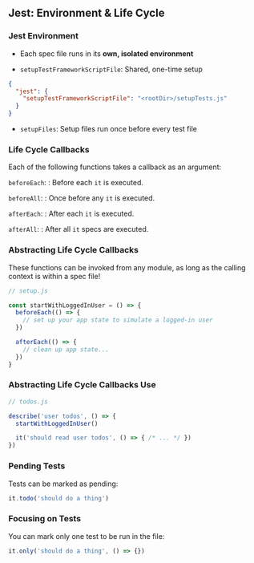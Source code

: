 ## Jest: Environment & Life Cycle

### Jest Environment

  * Each spec file runs in its **own, isolated environment**

  * `setupTestFrameworkScriptFile`: Shared, one-time setup

```json
{
  "jest": {
    "setupTestFrameworkScriptFile": "<rootDir>/setupTests.js"
  }
}
```

  * `setupFiles`: Setup files run once before every test file

### Life Cycle Callbacks

Each of the following functions takes a callback as an argument:

`beforeEach`:
  : Before each `it` is executed.

`beforeAll`:
  : Once before any `it` is executed.

`afterEach`:
  : After each `it` is executed.

`afterAll`:
  : After all `it` specs are executed.

### Abstracting Life Cycle Callbacks

These functions can be invoked from any module, as long as the calling context is within a spec file!

```javascript
// setup.js

const startWithLoggedInUser = () => {
  beforeEach(() => {
    // set up your app state to simulate a logged-in user
  })

  afterEach(() => {
    // clean up app state...
  })
}
```

### Abstracting Life Cycle Callbacks Use

```javascript
// todos.js

describe('user todos', () => {
  startWithLoggedInUser()

  it('should read user todos', () => { /* ... */ })
})
```

### Pending Tests

Tests can be marked as pending:

```javascript
it.todo('should do a thing')
```

### Focusing on Tests

You can mark only one test to be run in the file:

```javascript
it.only('should do a thing', () => {})
```
